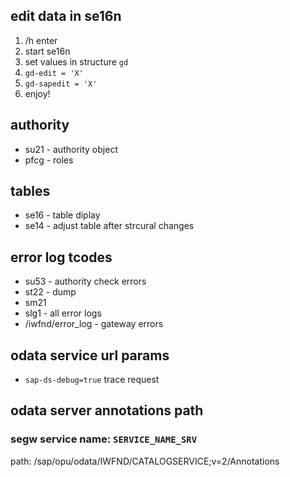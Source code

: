 ## edit data in se16n
1. /h enter
1. start se16n
1. set values in structure `gd`
1. `gd-edit = 'X'`
1. `gd-sapedit = 'X'`
1. enjoy!

## authority
* su21 - authority object
* pfcg - roles

## tables
* se16 - table diplay
* se14 - adjust table after strcural changes

## error log tcodes
* su53 - authority check errors
* st22 - dump
* sm21
* slg1 - all error logs
* /iwfnd/error_log - gateway errors


## odata service url params
* `sap-ds-debug=true`  trace request


## odata server annotations path

### segw service name: `SERVICE_NAME_SRV`
path: /sap/opu/odata/IWFND/CATALOGSERVICE;v=2/Annotations
